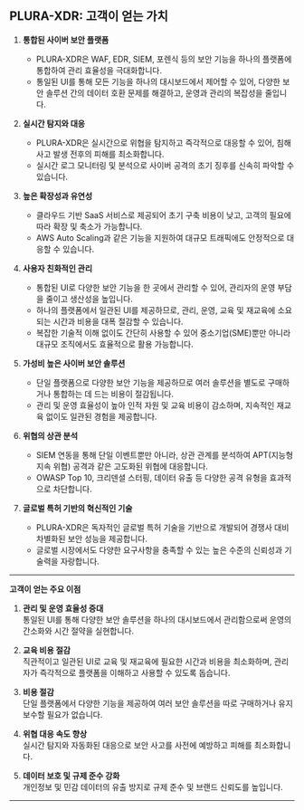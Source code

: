 ## PLURA-XDR: 고객이 얻는 가치

1. **통합된 사이버 보안 플랫폼**
   - PLURA-XDR은 WAF, EDR, SIEM, 포렌식 등의 보안 기능을 하나의 플랫폼에 통합하여 관리 효율성을 극대화합니다.
   - 통일된 UI를 통해 모든 기능을 하나의 대시보드에서 제어할 수 있어, 다양한 보안 솔루션 간의 데이터 호환 문제를 해결하고, 운영과 관리의 복잡성을 줄입니다.

2. **실시간 탐지와 대응**
   - PLURA-XDR은 실시간으로 위협을 탐지하고 즉각적으로 대응할 수 있어, 침해 사고 발생 전후의 피해를 최소화합니다.
   - 실시간 로그 모니터링 및 분석으로 사이버 공격의 초기 징후를 신속히 파악할 수 있습니다.

3. **높은 확장성과 유연성**
   - 클라우드 기반 SaaS 서비스로 제공되어 초기 구축 비용이 낮고, 고객의 필요에 따라 확장 및 축소가 가능합니다.
   - AWS Auto Scaling과 같은 기능을 지원하여 대규모 트래픽에도 안정적으로 대응할 수 있습니다.

4. **사용자 친화적인 관리**
   - 통합된 UI로 다양한 보안 기능을 한 곳에서 관리할 수 있어, 관리자의 운영 부담을 줄이고 생산성을 높입니다.
   - 하나의 플랫폼에서 일관된 UI를 제공하므로, 관리, 운영, 교육 및 재교육에 소요되는 시간과 비용을 대폭 절감할 수 있습니다.
   - 복잡한 기술적 이해 없이도 간단히 사용할 수 있어 중소기업(SME)뿐만 아니라 대규모 조직에서도 효율적으로 활용 가능합니다.

5. **가성비 높은 사이버 보안 솔루션**
   - 단일 플랫폼으로 다양한 보안 기능을 제공하므로 여러 솔루션을 별도로 구매하거나 통합하는 데 드는 비용이 절감됩니다.
   - 관리 및 운영 효율성이 높아 인적 자원 및 교육 비용이 감소하며, 지속적인 재교육 없이도 일관된 경험을 제공합니다.

6. **위협의 상관 분석**
   - SIEM 연동을 통해 단일 이벤트뿐만 아니라, 상관 관계를 분석하여 APT(지능형 지속 위협) 공격과 같은 고도화된 위협에 대응합니다.
   - OWASP Top 10, 크리덴셜 스터핑, 데이터 유출 등 다양한 공격 유형을 효과적으로 차단합니다.

7. **글로벌 특허 기반의 혁신적인 기술**
   - PLURA-XDR은 독자적인 글로벌 특허 기술을 기반으로 개발되어 경쟁사 대비 차별화된 보안 성능을 제공합니다.
   - 글로벌 시장에서도 다양한 요구사항을 충족할 수 있는 높은 수준의 신뢰성과 기술력을 자랑합니다.

---

**고객이 얻는 주요 이점**  

1. **관리 및 운영 효율성 증대**  
  통일된 UI를 통해 다양한 보안 솔루션을 하나의 대시보드에서 관리함으로써 운영의 간소화와 시간 절약을 실현합니다.  

2. **교육 비용 절감**  
  직관적이고 일관된 UI로 교육 및 재교육에 필요한 시간과 비용을 최소화하며, 관리자가 즉각적으로 플랫폼을 이해하고 사용할 수 있도록 돕습니다.  

3. **비용 절감**  
  단일 플랫폼에서 다양한 기능을 제공하여 여러 보안 솔루션을 따로 구매하거나 유지 보수할 필요가 없습니다.  

4. **위협 대응 속도 향상**  
  실시간 탐지와 자동화된 대응으로 보안 사고를 사전에 예방하고 피해를 최소화합니다.  

5. **데이터 보호 및 규제 준수 강화**  
  개인정보 및 민감 데이터의 유출 방지로 규제 준수 및 브랜드 신뢰도를 높입니다.  

---
